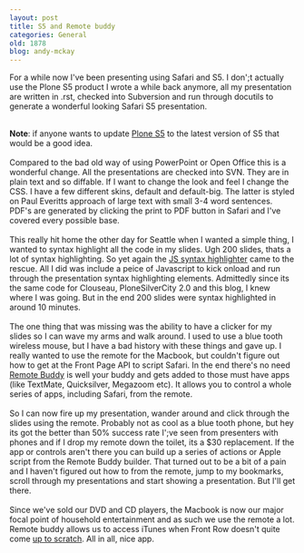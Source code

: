 ```yaml
---
layout: post
title: S5 and Remote buddy
categories: General
old: 1878
blog: andy-mckay
---
```

For a while now I&#39;ve been presenting using Safari and S5. I don&#39;;t actually use the Plone S5 product I wrote a while back anymore, all my presentation are written in .rst, checked into Subversion and run through docutils to generate a wonderful looking Safari S5 presentation. <div><span class="Apple-style-span" style="font-weight: bold"><br /></span></div><div><strong>Note</strong>: if anyone wants to update <a href="http://svn.plone.org/svn/collective/PloneS5" target="_blank">Plone S5</a> to the latest version of S5 that would be a good idea. </div><div><br /></div><div>Compared to the bad old way of using PowerPoint or Open Office this is a wonderful change. All the presentations are checked into SVN. They are in plain text and so diffable. If I want to change the look and feel I change the CSS. I have a few different skins, default and default-big. The latter is styled on Paul Everitts approach of large text with small 3-4 word sentences. PDF&#39;s are generated by clicking the print to PDF button in Safari and I&#39;ve covered every possible base. </div><div><br /></div><div>This really hit home the other day for Seattle when I wanted a simple thing, I wanted to syntax highlight all the code in my slides. Ugh 200 slides, thats a lot of syntax highlighting. So yet again the <a href="http://www.dreamprojections.com/SyntaxHighlighter/" target="_blank">JS syntax highlighter</a> came to the rescue. All I did was include a peice of Javascript to kick onload and run through the presentation syntax highlighting elements. Admittedly since its the same code for Clouseau, PloneSilverCity 2.0 and this blog, I knew where I was going. But in the end 200 slides were syntax highlighted in around 10 minutes. </div><div><br /></div><div>The one thing that was missing was the ability to have a clicker for my slides so I can wave my arms and walk around. I used to use a blue tooth wireless mouse, but I have a bad history with these things and gave up. I really wanted to use the remote for the Macbook, but couldn&#39;t figure out how to get at the Front Page API to script Safari.  In the end there&#39;s no need <a href="http://www.iospirit.com/remotebuddy/" target="_blank">Remote Buddy</a> is well your buddy and gets added to those must have apps (like TextMate, Quicksilver, Megazoom etc). It allows you to control a whole series of apps, including Safari, from the remote.</div><div><br /></div><div>So I can now fire up my presentation, wander around and click through the slides using the remote. Probably not as cool as a blue tooth phone, but hey its got the better than 50% success rate I&#39;;ve seen from presenters with phones and if I drop my remote down the toilet, its a $30 replacement.  If the app or controls aren&#39;t there you can build up a series of actions or Apple script from the Remote Buddy builder. That turned out to be a bit of a pain and I haven&#39;t figured out how to from the remote, jump to my bookmarks, scroll through my presentations and start showing a presentation. But I&#39;ll get there. </div><div><br /></div><div>Since we&#39;ve sold our DVD and CD players, the Macbook is now our major focal point of household entertainment and as such we use the remote a lot. Remote buddy allows us to access iTunes when Front Row doesn&#39;t quite come <a href="http://docs.info.apple.com/article.html?artnum=302533" target="_blank">up to scratch</a>. All in all, nice app.</div>